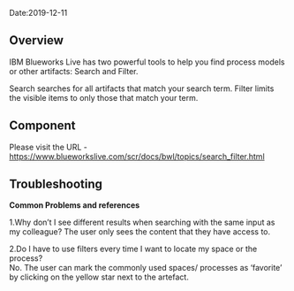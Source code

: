 Date:2019-12-11

## Overview 

IBM Blueworks Live has two powerful tools to help you find process models or other artifacts: Search and Filter. 

Search searches for all artifacts that match your search term. Filter limits the visible items to only those that match your term. 

## Component 

Please visit the URL - https://www.blueworkslive.com/scr/docs/bwl/topics/search_filter.html

## Troubleshooting 

**Common Problems and references**

1.Why don’t I see different results when searching with the same input as my colleague? 
The user only sees the content that they have access to. 

<p>2.Do I have to use filters every time I want to locate my space or the process?</br>
No. The user can mark the commonly used spaces/ processes as ‘favorite’ by clicking on the yellow star next to the artefact.</p> 
